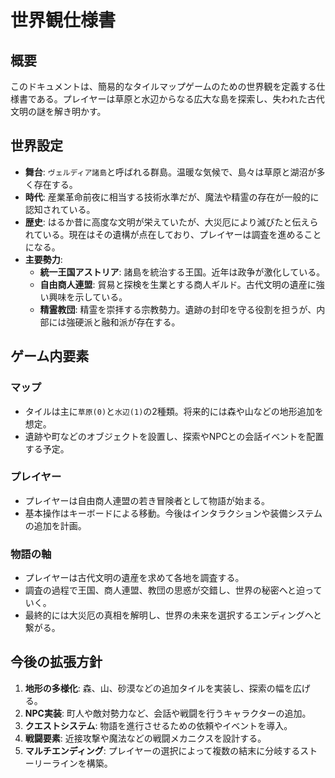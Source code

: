 # 世界観仕様書

## 概要

このドキュメントは、簡易的なタイルマップゲームのための世界観を定義する仕様書である。プレイヤーは草原と水辺からなる広大な島を探索し、失われた古代文明の謎を解き明かす。

## 世界設定

- **舞台**: `ヴェルディア諸島`と呼ばれる群島。温暖な気候で、島々は草原と湖沼が多く存在する。
- **時代**: 産業革命前夜に相当する技術水準だが、魔法や精霊の存在が一般的に認知されている。
- **歴史**: はるか昔に高度な文明が栄えていたが、大災厄により滅びたと伝えられている。現在はその遺構が点在しており、プレイヤーは調査を進めることになる。
- **主要勢力**:
  - **統一王国アストリア**: 諸島を統治する王国。近年は政争が激化している。
  - **自由商人連盟**: 貿易と探検を生業とする商人ギルド。古代文明の遺産に強い興味を示している。
  - **精霊教団**: 精霊を崇拝する宗教勢力。遺跡の封印を守る役割を担うが、内部には強硬派と融和派が存在する。

## ゲーム内要素

### マップ
- タイルは主に`草原(0)`と`水辺(1)`の2種類。将来的には森や山などの地形追加を想定。
- 遺跡や町などのオブジェクトを設置し、探索やNPCとの会話イベントを配置する予定。

### プレイヤー
- プレイヤーは自由商人連盟の若き冒険者として物語が始まる。
- 基本操作はキーボードによる移動。今後はインタラクションや装備システムの追加を計画。

### 物語の軸
- プレイヤーは古代文明の遺産を求めて各地を調査する。
- 調査の過程で王国、商人連盟、教団の思惑が交錯し、世界の秘密へと迫っていく。
- 最終的には大災厄の真相を解明し、世界の未来を選択するエンディングへと繋がる。

## 今後の拡張方針

1. **地形の多様化**: 森、山、砂漠などの追加タイルを実装し、探索の幅を広げる。
2. **NPC実装**: 町人や敵対勢力など、会話や戦闘を行うキャラクターの追加。
3. **クエストシステム**: 物語を進行させるための依頼やイベントを導入。
4. **戦闘要素**: 近接攻撃や魔法などの戦闘メカニクスを設計する。
5. **マルチエンディング**: プレイヤーの選択によって複数の結末に分岐するストーリーラインを構築。


